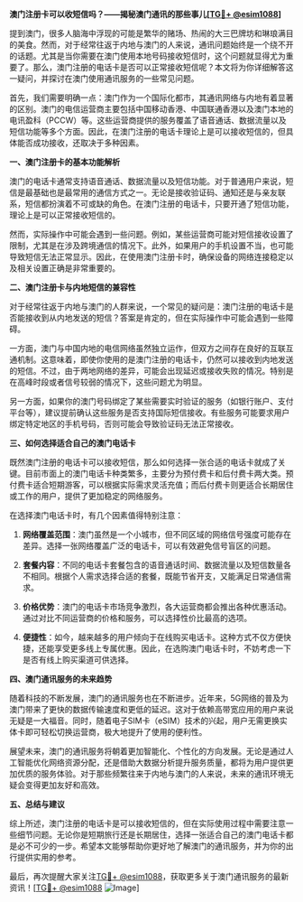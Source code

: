 **澳门注册卡可以收短信吗？——揭秘澳门通讯的那些事儿[[TG💪+ @esim1088](https://t.me/s/esim1088)]**

提到澳门，很多人脑海中浮现的可能是繁华的赌场、热闹的大三巴牌坊和琳琅满目的美食。然而，对于经常往返于内地与澳门的人来说，通讯问题始终是一个绕不开的话题。尤其是当你需要在澳门使用本地号码接收短信时，这个问题就显得尤为重要了。那么，澳门注册的电话卡是否可以正常接收短信呢？本文将为你详细解答这一疑问，并探讨在澳门使用通讯服务的一些常见问题。

首先，我们需要明确一点：澳门作为一个国际化都市，其通讯网络与内地有着显著的区别。澳门的电信运营商主要包括中国移动香港、中国联通香港以及澳门本地的电讯盈科（PCCW）等。这些运营商提供的服务覆盖了语音通话、数据流量以及短信功能等多个方面。因此，在澳门注册的电话卡理论上是可以接收短信的，但具体能否成功接收，还取决于多种因素。

**一、澳门注册卡的基本功能解析**

澳门的电话卡通常支持语音通话、数据流量以及短信功能。对于普通用户来说，短信是最基础也是最常用的通信方式之一。无论是接收验证码、通知还是与亲友联系，短信都扮演着不可或缺的角色。在澳门注册的电话卡，只要开通了短信功能，理论上是可以正常接收短信的。

然而，实际操作中可能会遇到一些问题。例如，某些运营商可能对短信接收设置了限制，尤其是在涉及跨境通信的情况下。此外，如果用户的手机设置不当，也可能导致短信无法正常显示。因此，在使用澳门注册卡时，确保设备的网络连接稳定以及相关设置正确是非常重要的。

**二、澳门注册卡与内地短信的兼容性**

对于经常往返于内地与澳门的人群来说，一个常见的疑问是：澳门注册的电话卡是否能接收到从内地发送的短信？答案是肯定的，但在实际操作中可能会遇到一些障碍。

一方面，澳门与中国内地的电信网络虽然独立运作，但双方之间存在良好的互联互通机制。这意味着，即使你使用的是澳门注册的电话卡，仍然可以接收到内地发送的短信。不过，由于两地网络的差异，可能会出现延迟或接收失败的情况。特别是在高峰时段或者信号较弱的情况下，这些问题尤为明显。

另一方面，如果你的澳门号码绑定了某些需要实时验证的服务（如银行账户、支付平台等），建议提前确认这些服务是否支持国际短信接收。有些服务可能要求用户绑定特定地区的手机号码，否则可能会导致验证码无法正常接收。

**三、如何选择适合自己的澳门电话卡**

既然澳门注册的电话卡可以接收短信，那么如何选择一张合适的电话卡就成了关键。目前市面上的澳门电话卡种类繁多，主要分为预付费卡和后付费卡两大类。预付费卡适合短期游客，可以根据实际需求灵活充值；而后付费卡则更适合长期居住或工作的用户，提供了更加稳定的网络服务。

在选择澳门电话卡时，有几个因素值得特别注意：

1. **网络覆盖范围**：澳门虽然是一个小城市，但不同区域的网络信号强度可能存在差异。选择一张网络覆盖广泛的电话卡，可以有效避免信号盲区的问题。
   
2. **套餐内容**：不同的电话卡套餐包含的语音通话时间、数据流量以及短信数量各不相同。根据个人需求选择合适的套餐，既能节省开支，又能满足日常通信需求。

3. **价格优势**：澳门的电话卡市场竞争激烈，各大运营商都会推出各种优惠活动。通过对比不同运营商的价格和服务，可以选择性价比最高的选项。

4. **便捷性**：如今，越来越多的用户倾向于在线购买电话卡。这种方式不仅方便快捷，还能享受更多线上专属优惠。因此，在选购澳门电话卡时，不妨考虑一下是否有线上购买渠道可供选择。

**四、澳门通讯服务的未来趋势**

随着科技的不断发展，澳门的通讯服务也在不断进步。近年来，5G网络的普及为澳门带来了更快的数据传输速度和更低的延迟。这对于依赖高带宽应用的用户来说无疑是一大福音。同时，随着电子SIM卡（eSIM）技术的兴起，用户无需更换实体卡即可轻松切换运营商，极大地提升了使用的便利性。

展望未来，澳门的通讯服务将朝着更加智能化、个性化的方向发展。无论是通过人工智能优化网络资源分配，还是借助大数据分析提升服务质量，都将为用户提供更加优质的服务体验。对于那些频繁往来于内地与澳门的人来说，未来的通讯环境无疑会变得更加友好和高效。

**五、总结与建议**

综上所述，澳门注册的电话卡是可以接收短信的，但在实际使用过程中需要注意一些细节问题。无论你是短期旅行还是长期居住，选择一张适合自己的澳门电话卡都是必不可少的一步。希望本文能够帮助你更好地了解澳门的通讯服务，并为你的出行提供实用的参考。

最后，再次提醒大家关注[TG💪+ @esim1088](https://t.me/s/esim1088)，获取更多关于澳门通讯服务的最新资讯！[[TG💪+ @esim1088](https://t.me/s/esim1088) ![Image](https://i.postimg.cc/4NQfJmqS/Snipaste-2025-05-13-00-14-12.png)]